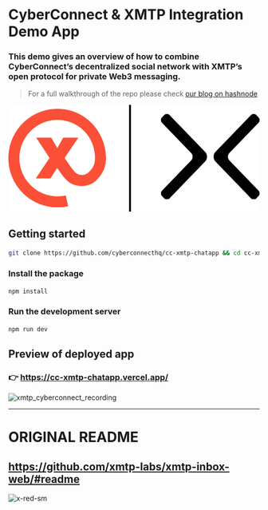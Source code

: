 # CyberConnect & XMTP Integration Demo App


### This demo gives an overview of how to combine CyberConnect’s decentralized social network with XMTP’s open protocol for private Web3 messaging.

> For a full walkthrough of the repo please check [our blog on hashnode](https://hashnode.com/@cyberconnect)

![xmtp-x-cyberconnect-logo.png](public/xmtp-x-cyberconnect-logo.png)

## Getting started
```bash
git clone https://github.com/cyberconnecthq/cc-xmtp-chatapp && cd cc-xmtp-chatapp
```

### Install the package

```bash
npm install
```
### Run the development server

```bash
npm run dev
```

## Preview of deployed app
### 👉  https://cc-xmtp-chatapp.vercel.app/
![xmtp_cyberconnect_recording](public/xmtp_cyberconnect_recording.gif)


----- 

# ORIGINAL README 
## https://github.com/xmtp-labs/xmtp-inbox-web/#readme 

![x-red-sm](https://user-images.githubusercontent.com/510695/163488403-1fb37e86-c673-4b48-954e-8460ae4d4b05.png)
